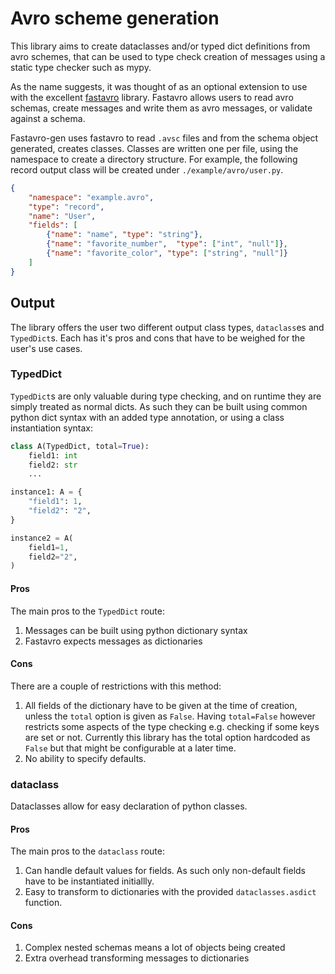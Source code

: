 # Avro scheme generation

This library aims to create dataclasses and/or typed dict definitions from avro schemes, that can be used to type check creation of messages using a static type checker such as mypy.

As the name suggests, it was thought of as an optional extension to use with the excellent [fastavro](github.com/fastavro/fastavro) library.
Fastavro allows users to read avro schemas, create messages and write them as avro messages, or validate against a schema.

Fastavro-gen uses fastavro to read `.avsc` files and from the schema object generated, creates classes. Classes are written one per file, using the namespace to create a directory structure.
For example, the following record output class will be created under `./example/avro/user.py`.
```json
{
    "namespace": "example.avro",
    "type": "record",
    "name": "User",
    "fields": [
        {"name": "name", "type": "string"},
        {"name": "favorite_number",  "type": ["int", "null"]},
        {"name": "favorite_color", "type": ["string", "null"]}
    ]
}
```

## Output

The library offers the user two different output class types, `dataclass`es and `TypedDict`s.
Each has it's pros and cons that have to be weighed for the user's use cases.

### TypedDict
`TypedDict`s are only valuable during type checking, and on runtime they are simply treated as normal dicts. 
As such they can be built using common python dict syntax with an added type annotation, or using a class instantiation syntax:
```python
class A(TypedDict, total=True):
    field1: int
    field2: str
    ...

instance1: A = {
    "field1": 1,
    "field2": "2",
}

instance2 = A(
    field1=1,
    field2="2",
)
```
#### Pros
The main pros to the `TypedDict` route:
1. Messages can be built using python dictionary syntax
2. Fastavro expects messages as dictionaries

#### Cons

There are a couple of restrictions with this method:
1. All fields of the dictionary have to be given at the time of creation, unless the `total` option is given as `False`.
   Having `total=False` however restricts some aspects of the type checking e.g. checking if some keys are set or not. 
   Currently this library has the total option hardcoded as `False` but that might be configurable at a later time.
2. No ability to specify defaults.

### dataclass
Dataclasses allow for easy declaration of python classes.

#### Pros
The main pros to the `dataclass` route:
1. Can handle default values for fields. As such only non-default fields have to be instantiated initiallly.
2. Easy to transform to dictionaries with the provided `dataclasses.asdict` function.

#### Cons

1. Complex nested schemas means a lot of objects being created
2. Extra overhead transforming messages to dictionaries
